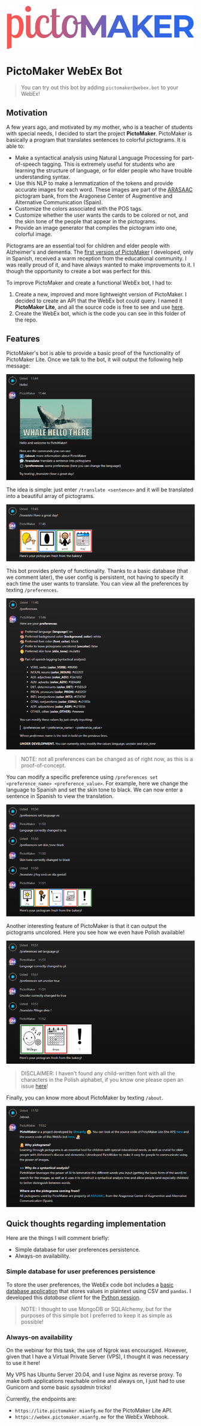 <p align="center">
    <img src="https://github.com/mianfg/pictomaker/raw/master/static/img/logos/logo-dark.png" width="500px">
</p>

# PictoMaker WebEx Bot

> You can try out this bot by adding `pictomaker@webex.bot` to your WebEx!

## Motivation

A few years ago, and motivated by my mother, who is a teacher of students with special needs, I
decided to start the project **PictoMaker**. PictoMaker is basically a program that translates
sentences to colorful pictograms. It is able to:

* Make a syntactical analysis using Natural Language Processing for part-of-speech tagging. This is
  extremely useful for students who are learning the structure of language, or for elder people
  who have trouble understanding syntax.
* Use this NLP to make a lemmatization of the tokens and provide accurate images for each word.
  These images are part of the [ARASAAC](https://arasaac.org/) pictogram bank, from the Aragonese
  Center of Augmentive and Alternative Communication (Spain).
* Customize the colors associated with the POS tags.
* Customize whether the user wants the cards to be colored or not, and the skin tone of the people
  that appear in the pictograms.
* Provide an image generator that compiles the pictogram into one, colorful image.

Pictograms are an essential tool for children and elder people with Alzheimer's and dementia. The
[first version of PictoMaker](https://pictomaker.mianfg.me) I developed, only in Spanish, received
a warm reception from the educational community. I was really proud of it, and have always wanted
to make improvements to it. I though the opportunity to create a bot was perfect for this.

To improve PictoMaker and create a functional WebEx bot, I had to:

1. Create a new, improved and more lightweight version of PictoMaker. I decided to create an API
   that the WebEx bot could query. I named it **PictoMaker Lite**, and all the source code is
   free to see and use [here](https://github.com/mianfg/pictomaker-lite).
2. Create the WebEx bot, which is the code you can see in this folder of the repo.

## Features

PictoMaker's bot is able to provide a basic proof of the functionality of PictoMaker Lite. Once we
talk to the bot, it will output the following help message:

![Screenshot 01](./resources/screenshot-01.png)

The idea is simple: just enter `/translate <sentence>` and it will be translated into a beautiful
array of pictograms.

![Screenshot 02](./resources/screenshot-02.png)

This bot provides plenty of functionality. Thanks to a basic database (that we comment later), the
user config is persistent, not having to specify it each time the user wants to translate. You
can view all the preferences by texting `/preferences`.

![Screenshot 03](./resources/screenshot-03.png)

> NOTE: not all preferences can be changed as of right now, as this is a proof-of-concept.

You can modify a specific preference using `/preferences set <preference_name> <preference_value>`. For example, here we change the language to Spanish and set the skin tone to black. We can now enter a sentence in Spanish to view the translation.

![Screenshot 04](./resources/screenshot-04.png)

Another interesting feature of PictoMaker is that it can output the pictograms uncolored. Here you see how we even have Polish available!

![Screenshot 05](./resources/screenshot-05.png)

> DISCLAIMER: I haven't found any child-written font with all the characters in the Polish alphabet, if you know one please open an issue [here](https://github.com/mianfg/Incu2022/issues/new/choose)!

Finally, you can know more about PictoMaker by texting `/about`.

![Screenshot 06](./resources/screenshot-06.png)

## Quick thoughts regarding implementation

Here are the things I will comment briefly:

* Simple database for user preferences persistence.
* Always-on availability.

### Simple database for user preferences persistence

To store the user preferences, the WebEx code bot includes a [basic database application](./database.py) that stores values in plaintext using CSV and `pandas`. I developed this _database client_ for the [Python session](../python-session).

> NOTE: I thought to use MongoDB or SQLAlchemy, but for the purposes of this simple bot I preferred to keep it as simple as possible!

### Always-on availability

On the webinar for this task, the use of Ngrok was encouraged. However, given that I have a Virtual Private Server (VPS), I thought it was necessary to use it here!

My VPS has Ubuntu Server 20.04, and I use Nginx as reverse proxy. To make both applications reachable online and always on, I just had to use Gunicorn and some basic _sysadmin_ tricks!

Currently, the endpoints are:

* `https://lite.pictomaker.mianfg.me` for the PictoMaker Lite API.
* `https://webex.pictomaker.mianfg.me` for the WebEx Webhook.

